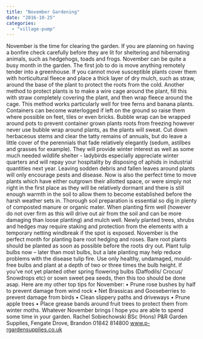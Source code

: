 ```yaml
---
title: "November Gardening"
date: "2016-10-25"
categories: 
  - "village-pump"
---
```


November is the time for clearing the garden. If you are planning on having a bonfire check carefully before they are lit for sheltering and hibernating animals, such as hedgehogs, toads and frogs. November can be quite a busy month in the garden. The first job to do is move anything remotely tender into a greenhouse. If you cannot move susceptible plants cover them with horticultural fleece and place a thick layer of dry mulch, such as straw, around the base of the plant to protect the roots from the cold. Another method to protect plants is to make a wire cage around the plant, fill this with straw completely covering the plant, and then wrap fleece around the cage. This method works particularly well for tree ferns and banana plants. Containers can become waterlogged if left on the ground so raise them where possible on feet, tiles or even bricks. Bubble wrap can be wrapped around pots to prevent container grown plants roots from freezing however never use bubble wrap around plants, as the plants will sweat. Cut down herbaceous stems and clear the tatty remains of annuals, but do leave a little cover of the perennials that fade relatively elegantly (sedum, astilbes and grasses for example). They will provide winter interest as well as some much needed wildlife shelter - ladybirds especially appreciate winter quarters and will repay your hospitality by disposing of aphids in industrial quantities next year. Leaving sodden debris and fallen leaves around plants will only encourage pests and disease. Now is also the perfect time to move plants which have either outgrown their allotted space, or were simply not right in the first place as they will be relatively dormant and there is still enough warmth in the soil to allow them to become established before the harsh weather sets in. Thorough soil preparation is essential so dig in plenty of composted manure or organic mater. When planting firm well (however do not over firm as this will drive out air from the soil and can be more damaging than loose planting) and mulch well. Newly planted trees, shrubs and hedges may require staking and protection from the elements with a temporary netting windbreak if the spot is exposed. November is the perfect month for planting bare root hedging and roses. Bare root plants should be planted as soon as possible before the roots dry out. Plant tulip bulbs now – later than most bulbs, but a late planting may help reduce problems with the disease tulip fire. Use only healthy, undamaged, mould-free bulbs and plant at a depth of two or three times the bulb height. If you’ve not yet planted other spring flowering bulbs (Daffodils/ Crocus/ Snowdrops etc) or sown sweet pea seeds, then this too should be done asap. Here are my other top tips for November: • Prune rose bushes by half to prevent damage from wind rock • Net Brassicas and Gooseberries to prevent damage from birds • Clean slippery paths and driveways • Prune apple trees • Place grease bands around fruit trees to protect them from winter moths. Whatever November brings I hope you are able to spend some time in your garden. Rachel Sobiechowski BSc (Hons) P&R Garden Supplies, Fengate Drove, Brandon 01842 814800 www.p-rgardensupplies.co.uk
